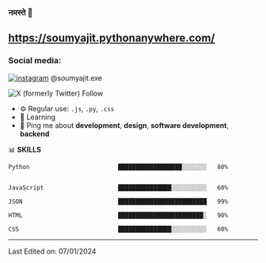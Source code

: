 ### नमस्ते 🙏

## https://soumyajit.pythonanywhere.com/

### **Social media:**
[![instagram](https://img.shields.io/badge/instagram-%23E4405F.svg)](https://instagram.com/soumyajit.exe) @soumyajit.exe

![X (formerly Twitter) Follow](https://img.shields.io/twitter/follow/:soumyajit_ali3n)



- ⚙️ Regular use: `.js`, `.py`, `.css`
- 🌱 Learning
- 💬 Ping me about  **development**, **design**, **software development**, **backend**

📊 **SKILLS** 
```
Python                         ██████████████████░░░░░░░   80%


JavaScript                     ███████████████░░░░░░░░░░   60% 

JSON                           █████████████████████████   99% 

HTML                           ████████████████████████░   90%

CSS                            ███████████████░░░░░░░░░░   60%
```

-----

Last Edited on: 07/01/2024
